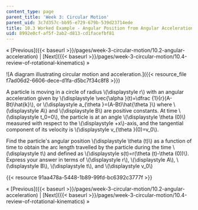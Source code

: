 ```yaml
---
content_type: page
parent_title: 'Week 3: Circular Motion'
parent_uid: 3c7d357c-bb95-e729-679b-539d23714ede
title: 10.3 Worked Example - Angular Position from Angular Acceleration
uid: 8992e0cf-af5f-2ab2-d813-cd1facefbf81
---
```


« [Previous]({{< baseurl >}}/pages/week-3-circular-motion/10.2-angular-acceleration) | [Next]({{< baseurl >}}/pages/week-3-circular-motion/10.4-review-of-rotational-kinematics) »

![A diagram illustrating circular motion and acceleration.]({{< resource_file f7ad06d2-6606-dece-d1fa-d5bc7f34c8f8 >}})

A particle is moving in a circle of radius \\(\\displaystyle r\\) with an angular acceleration given by \\(\\displaystyle \\vec{\\alpha }(t)=\\dfrac {1}{r}(A-Bt)\\hat{k}\\), or \\(\\displaystyle a\_{\\theta }=(A-Bt)\\hat{\\theta }\\) where \\(\\displaystyle A\\) and \\(\\displaystyle B\\) are positive constants. At time \\(\\displaystyle t\_0=0\\), the particle is at an angle \\(\\displaystyle \\theta (0)\\) measured with respect to the \\(\\displaystyle +x\\)-axis, and the tangential component of its velocity is \\(\\displaystyle v\_{\\theta }(0)=v\_0\\).

Find the particle's angular position \\(\\displaystyle \\theta (t)\\) as a function of time to obtain the arc length travelled by the particle during the time \\(\\displaystyle t\\) and defined as \\(\\displaystyle s(t)=r(\\theta (t)-\\theta (0))\\). Express your answer in terms of \\(\\displaystyle r\\), \\(\\displaystyle A\\), \\(\\displaystyle B\\), \\(\\displaystyle t\\), and \\(\\displaystyle v\_0\\)

{{< resource 91aa478a-5448-1b89-99fd-bc6392c3777f >}}

« [Previous]({{< baseurl >}}/pages/week-3-circular-motion/10.2-angular-acceleration) | [Next]({{< baseurl >}}/pages/week-3-circular-motion/10.4-review-of-rotational-kinematics) »